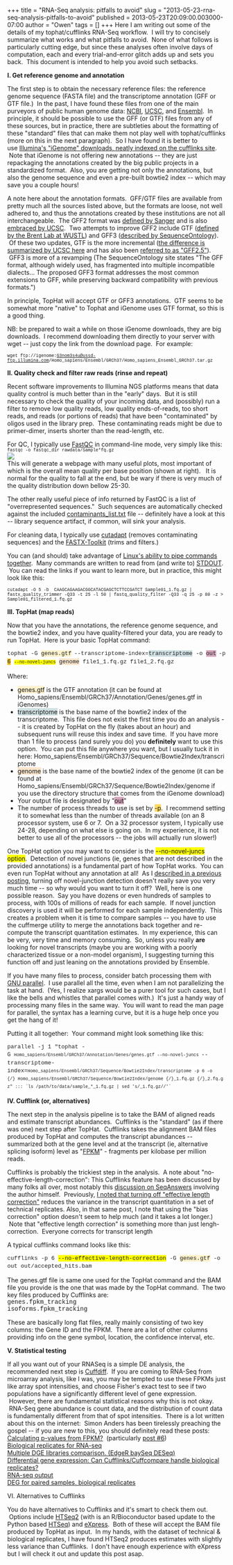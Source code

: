 +++
title = "RNA-Seq analysis: pitfalls to avoid"
slug = "2013-05-23-rna-seq-analysis-pitfalls-to-avoid"
published = 2013-05-23T20:09:00.003000-07:00
author = "Owen"
tags = []
+++
Here I am writing out some of the details of my tophat/cufflinks RNA-Seq
workflow.  I will try to concisely summarize what works and what
pitfalls to avoid.  None of what follows is particularly cutting edge,
but since these analyses often involve days of computation, each and
every trial-and-error glitch adds up and sets you back.  This document
is intended to help you avoid such setbacks.  
  
**I. Get reference genome and annotation**  
  
The first step is to obtain the necessary reference files: the reference
genome sequence (FASTA file) and the transcriptome annotation (GFF or
GTF file.)  In the past, I have found these files from one of the main
purveyors of public human genome data:
[NCBI](ftp://ftp.ncbi.nlm.nih.gov/genomes/H_sapiens/),
[UCSC](http://hgdownload.soe.ucsc.edu/downloads.html#human), and
[Ensembl](http://www.ensembl.org/downloads.html).  In principle, it
should be possible to use the GFF (or GTF) files from any of these
sources, but in practice, there are subtleties about the formatting of
these "standard" files that can make them not play well with
tophat/cufflinks (more on this in the next paragraph).  So I have found
it is better to use [Illumina's "iGenome" downloads, neatly indexed on
the cufflinks site](http://cufflinks.cbcb.umd.edu/igenomes.html).  Note
that iGenome is not offering new annotations -- they are just
repackaging the annotations created by the big public projects in a
standardized format.  Also, you are getting not only the annotations,
but also the genome sequence and even a pre-built bowtie2 index -- which
may save you a couple hours!  
  
A note here about the annotation formats.  GFF/GTF files are available
from pretty much all the sources listed above, but the formats are
loose, not well adhered to, and thus the annotations created by these
institutions are not all interchangeable.  The GFF2 format was [defined
by Sanger](http://www.sanger.ac.uk/resources/software/gff/spec.html) and
is also [embraced by
UCSC](http://genome.ucsc.edu/FAQ/FAQformat.html#format3).  Two attempts
to improve GFF2 include GTF ([defined by the Brent Lab at
WUSTL](http://mblab.wustl.edu/GTF2.html)) and GFF3 ([described by
SequenceOntology](http://www.sequenceontology.org/gff3.shtml)).  Of
these two updates, GTF is the more incremental ([the difference is
summarized by UCSC
here](http://genome.ucsc.edu/FAQ/FAQformat.html#format4) and has also
been [referred to as "GFF2.5"](http://gmod.org/wiki/GFF#GTF)).  GFF3 is
more of a revamping (The SequenceOntology site states "The GFF format,
although widely used, has fragmented into multiple incompatible
dialects... The proposed GFF3 format addresses the most common
extensions to GFF, while preserving backward compatibility with previous
formats.")  
  
In principle, TopHat will accept GTF or GFF3 annotations.  GTF seems to
be somewhat more "native" to Tophat and iGenome uses GTF format, so this
is a good thing.  
  
NB: be prepared to wait a while on those iGenome downloads, they are big
downloads.  I recommend downloading them directly to your server with
wget -- just copy the link from the download page.  For example:  

  
<span
style="font-family: Courier New, Courier, monospace; font-size: x-small;">wget ftp://igenome:G3nom3s4u@ussd-ftp.illumina.com/Homo\_sapiens/Ensembl/GRCh37/Homo\_sapiens\_Ensembl\_GRCh37.tar.gz</span>

  
**II. Quality check and filter raw reads (rinse and repeat)**  
  
Recent software improvements to Illumina NGS platforms means that data
quality control is much better than in the "early" days.  But it is
still necessary to check the quality of your incoming data, and
(possibly) run a filter to remove low quality reads, low quality
ends-of-reads, too short reads, and reads (or portions of reads) that
have been "contaminated" by oligos used in the library prep.  These
contaminating reads might be due to primer-dimer, inserts shorter than
the read-length, etc.  
  
For QC, I typically use
[FastQC](http://www.bioinformatics.babraham.ac.uk/projects/fastqc/) in
command-line mode, very simply like this:  
<span
style="font-family: Courier New, Courier, monospace; font-size: x-small;">fastqc
-o fastqc\_dir rawdata/Sample\*fq.gz</span>  
[![](../images/thumbnails/2013-05-23-rna-seq-analysis-pitfalls-to-avoid-per_base_quality.png)](../images/2013-05-23-rna-seq-analysis-pitfalls-to-avoid-per_base_quality.png)  
This will generate a webpage with many useful plots, most important of
which is the overall mean quality per base position (shown at right).  
It is normal for the quality to fall at the end, but be wary if there is
very much of the quality distribution down bellow 25-30.  
  
The other really useful piece of info returned by FastQC is a list of
"overrepresented sequences."  Such sequences are automatically checked
against the included
[contaminants\_list.txt](https://github.com/csf-ngs/fastqc/blob/master/Contaminants/contaminant_list.txt)
file -- definitely have a look at this -- library sequence artifact, if
common, will sink your analysis.  
  
For cleaning data, I typically use
[cutadapt](https://code.google.com/p/cutadapt/) (removes contaminating
sequences) and
the [FASTX-Toolkit](http://hannonlab.cshl.edu/fastx_toolkit/) (trims and
filters.)  
  
You can (and should) take advantage of [Linux's ability to pipe commands
together](http://en.wikipedia.org/wiki/Anonymous_pipe).  Many commands
are written to read from (and write to)
[STDOUT](http://en.wikipedia.org/wiki/Stdout).  You can read the links
if you want to learn more, but in practice, this might look like this:  
  
<span
style="font-family: Courier New, Courier, monospace; font-size: x-small;">cutadapt
-O 5 -b  CAAGCAGAAGACGGCATACGAGCTCTTCCGATCT Sample01\_1.fq.gz |
fastx\_quality\_trimmer -Q33 -t 25 -l 50 | fastq\_quality\_filter -Q33
-q 25 -p 80 -z &gt; Sample01\_filtered\_1.fq.gz</span>  
  
  
**III. TopHat (map reads)**  
  
Now that you have the annotations, the reference genome sequence, and
the bowtie2 index, and you have quality-filtered your data, you are
ready to run TopHat.  Here is your basic TopHat command:  
  
<span
style="background-color: white; color: #222222; font-family: 'Courier New', Courier, monospace; font-size: 13px; line-height: 18px;">tophat
-G </span><span
style="background-color: #fff2cc; color: #222222; font-family: 'Courier New', Courier, monospace; font-size: 13px; line-height: 18px;">genes.gtf</span><span
style="color: #222222; font-family: Courier New, Courier, monospace; font-size: x-small;"><span
style="line-height: 18px;"> </span></span><span
style="background-color: white; color: #222222; font-family: 'Courier New', Courier, monospace; font-size: 13px; line-height: 18px;">--transcriptome-index=</span><span
style="background-color: #d0e0e3; color: #222222; font-family: 'Courier New', Courier, monospace; font-size: 13px; line-height: 18px;">transcriptome</span><span
style="background-color: white; color: #222222; font-family: 'Courier New', Courier, monospace; font-size: 13px; line-height: 18px;"> </span><span
style="background-color: white; color: #222222; font-family: 'Courier New', Courier, monospace; font-size: 13px; line-height: 18px;">-o
</span><span
style="background-color: #d5a6bd; color: #222222; font-family: 'Courier New', Courier, monospace; font-size: 13px; line-height: 18px;">out</span><span
style="color: #222222; font-family: 'Courier New', Courier, monospace; font-size: x-small; line-height: 18px;"> </span><span
style="background-color: white; color: #222222; font-family: 'Courier New', Courier, monospace; font-size: 13px; line-height: 18px;">-p
</span><span
style="background-color: #f1c232; color: #222222; font-family: 'Courier New', Courier, monospace; font-size: 13px; line-height: 18px;">6</span><span
style="background-color: white; color: #222222; font-family: 'Courier New', Courier, monospace; font-size: 13px; line-height: 18px;"> </span><span
style="background-color: yellow; color: #222222; font-family: 'Courier New', Courier, monospace; font-size: x-small; line-height: 18px;">--no-novel-juncs</span><span
style="background-color: white; color: #222222; font-family: 'Courier New', Courier, monospace; font-size: 13px; line-height: 18px;"> </span><span
style="background-color: #fce5cd; color: #222222; font-family: 'Courier New', Courier, monospace; font-size: 13px; line-height: 18px;">genome</span><span
style="background-color: white; color: #222222; font-family: 'Courier New', Courier, monospace; font-size: 13px; line-height: 18px;">
file1\_1.fq.gz file1\_2.fq.gz</span>  
  
Where:  

-   <span style="background-color: #fff2cc;">genes.gtf</span> is the GTF
    annotation (it can be found at
    Homo\_sapiens/Ensembl/GRCh37/Annotation/Genes/genes.gtf in iGenomes)
-   <span style="background-color: #d0e0e3;">transcriptome</span> is the
    base name of the bowtie2 index of the transcriptome.  This file does
    not exist the first time you do an analysis -- it is created by
    TopHat on the fly (takes about an hour) and subsequent runs will
    reuse this index and save time.  If you have more than 1 file to
    process (and surely you do) you **definitely** want to use this
    option.  You can put this file anywhere you want, but I usually tuck
    it in
    here: Homo\_sapiens/Ensembl/GRCh37/Sequence/Bowtie2Index/transcriptome 
-   <span style="background-color: #fce5cd;">genome</span> is the base
    name of the bowtie2 index of the genome (it can be found at
    Homo\_sapiens/Ensembl/GRCh37/Sequence/Bowtie2Index/genome if you use
    the directory structure that comes from the iGenome download)
-   Your output file is designated by "<span
    style="background-color: #d5a6bd;">out</span>"
-   The number of process threads to use is set by <span
    style="background-color: #ffd966;">-p</span>.  I recommend setting
    it to somewhat less than the number of threads available (on an 8
    processor system, use 6 or 7.  On a 32 processor system, I typically
    use 24-28, depending on what else is going on.  In my experience, it
    is not better to use all of the processors -- the jobs will actually
    run slower!)

One TopHat option you may want to consider is the <span
style="background-color: yellow;">--no-novel-juncs option</span>.
 Detection of novel junctions (ie, genes that are not described in the
provided annotations) is a fundamental part of how TopHat works.  You
can even run TopHat without any annotation at all!  As I [described in a
previous
posting](http://biocozy.blogspot.com/2013/02/what-your-father-never-told-you-about.html),
turning off novel-junction detection doesn't really save you very much
time -- so why would you want to turn it off?  Well, here is one
possible reason.  Say you have dozens or even hundreds of samples to
process, with 100s of millions of reads for each sample.  If novel
junction discovery is used it will be performed for each sample
independently.  This creates a problem when it is time to compare
samples -- you have to use the cuffmerge utility to merge the
annotations back together and re-compute the transcript quantitation
estimates.  In my experience, this can be very, very time and memory
consuming.  So, unless you really **are** looking for novel transcripts
(maybe you are working with a poorly characterized tissue or a non-model
organism), I suggesting turning this function off and just leaning on
the annotations provided by Ensemble.  
  
If you have many files to process, consider batch processing them with
[GNU parallel](http://www.gnu.org/software/parallel/).  I use parallel
all the time, even when I am not parallelizing the task at hand.  (Yes,
I realize xargs would be a purer tool for such cases, but I like the
bells and whistles that parallel comes with.)  It's just a handy way of
processing many files in the same way.  You will want to read the man
page for parallel, the syntax has a learning curve, but it is a huge
help once you get the hang of it!  
  
Putting it all together:  Your command might look something like this:  
  
<span
style="background-color: white; color: #222222; font-family: 'Courier New', Courier, monospace; font-size: 13px; line-height: 18px;">parallel
-j 1 "tophat -G </span><span
style="background-color: white; color: #222222; font-family: 'Courier New', Courier, monospace;"><span
style="font-size: x-small;"><span
style="line-height: 18px;">Homo\_sapiens/Ensembl/GRCh37/Annotation/Genes/genes.gtf </span></span></span><span
style="color: #222222; font-family: Courier New, Courier, monospace; font-size: x-small;"><span
style="line-height: 18px;">--no-novel-juncs </span></span><span
style="background-color: white; color: #222222; font-family: 'Courier New', Courier, monospace; font-size: 13px; line-height: 18px;">--transcriptome-index=</span><span
style="background-color: white; color: #222222; font-family: 'Courier New', Courier, monospace;"><span
style="font-size: x-small;"><span
style="line-height: 18px;">Homo\_sapiens/Ensembl/GRCh37/Sequence/Bowtie2Index/transcriptome -p
6 -o {/} </span></span></span><span
style="background-color: white; color: #222222; font-family: 'Courier New', Courier, monospace;"><span
style="font-size: x-small;"><span
style="line-height: 18px;">Homo\_sapiens/Ensembl/GRCh37/Sequence/Bowtie2Index/genome {/}\_1.fq.gz </span></span></span><span
style="background-color: white; color: #222222; font-family: 'Courier New', Courier, monospace; font-size: x-small; line-height: 18px;">{/}\_2.fq.gz"
::: </span><span
style="color: #222222; font-family: Courier New, Courier, monospace; font-size: x-small;"><span
style="line-height: 18px;">\`ls /path/to/data/sample\_\*\_1.fq.gz | sed
's/\_1.fq.gz//'\`</span></span>  
  
  
**IV. Cufflink (or, alternatives)**  
  
The next step in the analysis pipeline is to take the BAM of aligned
reads and estimate transcript abundances.  Cufflinks is the "standard"
(as if there was one) next step after TopHat.  Cufflinks takes the
alignment BAM files produced by TopHat and computes the transcript
abundances -- summarized both at the gene level and at the transcript
(ie, alternative splicing isoform) level as
"[FPKM](http://cufflinks.cbcb.umd.edu/faq.html#fpkm)" - fragments per
kilobase per million reads.  
  
Cufflinks is probably the trickiest step in the analysis.  A note about
"no-effective-length-correction": This Cufflinks feature has been
discussed by many folks all over, most notably this [discussion on
SeqAnswers](http://seqanswers.com/forums/showthread.php?p=76430) involving
the author himself.  Previously, [I noted that turning off "effective
length
correction"](http://biocozy.blogspot.com/2013/01/what-your-mother-never-told-you-about.html) reduces
the variance in the transcript quantitation in a set of technical
replicates. Also, in that same post, I note that using the "bias
correction" option doesn't seem to help much (and it takes a lot
longer.)  Note that "effective length correction" is something more than
just lengh-correction.  Everyone corrects for transcript length  

  

A typical cufflinks command looks like this:  
  
<span
style="background-color: white; color: #222222; font-family: 'Courier New', Courier, monospace; font-size: 13px; line-height: 18px;">cufflinks
-p 6 <span
style="background-color: yellow;">--no-effective-length-correction</span> -G
</span><span
style="background-color: #fff2cc; color: #222222; font-family: 'Courier New', Courier, monospace; font-size: 13px; line-height: 18px;">genes.gtf</span><span
style="background-color: white; color: #222222; font-family: 'Courier New', Courier, monospace; font-size: 13px; line-height: 18px;">
-o out out/accepted\_hits.bam</span>  
  
The genes.gtf file is same one used for the TopHat command and the BAM
file you provide is the one that was made by the TopHat command.  The
two key files produced by Cufflinks are:  
<span
style="font-family: Courier New, Courier, monospace;">genes.fpkm\_tracking</span>  
<span
style="font-family: Courier New, Courier, monospace;">isoforms.fpkm\_tracking</span>  

These are basically long flat files, really mainly consisting of two key
columns: the Gene ID and the FPKM.  There are a lot of other columns
providing info on the gene symbol, location, the confidence interval,
etc.

  
**V. Statistical testing**  
  
If all you want out of your RNASeq is a simple DE analysis, the
recommended next step is
[Cuffdiff](http://cufflinks.cbcb.umd.edu/manual.html#cuffdiff).  If you
are coming to RNA-Seq from microarray analysis, like I was, you may be
tempted to use these FPKMs just like array spot intensities, and choose
Fisher's exact test to see if two populations have a significantly
different level of gene expression.  However, there are fundamental
statistical reasons why this is not okay.  RNA-Seq gene abundance is
count data, and the distribution of count data is fundamentally
different from that of spot intensities.  There is a lot written about
this on the internet:  Simon Anders has been tirelessly preaching the
gospel -- if you are new to this, you should definitely read these
posts:  
[Calculating p-values from
FPKM?](http://seqanswers.com/forums/showthread.php?t=14484) 
(particularly [post
\#6](http://seqanswers.com/forums/showpost.php?p=52808&postcount=6))  
[Biological replicates for
RNA-seq](http://seqanswers.com/forums/showthread.php?t=7905)  
[Multiple DGE libraries comparison. (EdgeR baySeq
DESeq)](http://seqanswers.com/forums/showthread.php?t=4349)  
[Differential gene expression: Can Cufflinks/Cuffcompare handle
biological
replicates?](http://seqanswers.com/forums/showthread.php?t=5180)  
[RNA-seq output](http://seqanswers.com/forums/showthread.php?t=5248)  
[DEG for paired samples, biological
replicates](http://seqanswers.com/forums/showthread.php?t=7108)  
  
VI. Alternatives to Cufflinks  
  
You do have alternatives to Cufflinks and it's smart to check them out.
 Options
include [HTSeq2](http://bioconductor.org/packages/release/bioc/html/DESeq2.html) (with
is an R/Bioconductor based update to the Python
based [HTSeq](http://www-huber.embl.de/users/anders/HTSeq/doc/overview.html))
and [eXpress](http://bio.math.berkeley.edu/eXpress/overview.html#).
 Both of these will accept the BAM file produced by TopHat as input.  In
my hands, with the dataset of technical & biological replicates, I have
found HTSeq2 produces estimates with slightly less variance than
Cufflinks.  I don't have enough experience with eXpress but I will check
it out and update this post asap.
